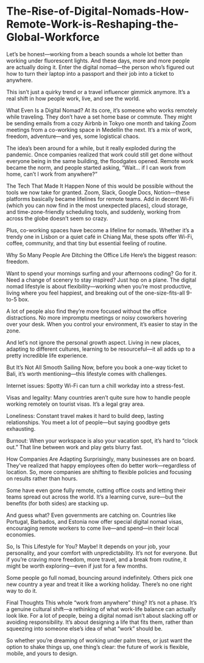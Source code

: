 # The-Rise-of-Digital-Nomads-How-Remote-Work-is-Reshaping-the-Global-Workforce

Let’s be honest—working from a beach sounds a whole lot better than working under fluorescent lights. And these days, more and more people are actually doing it. Enter the digital nomad—the person who’s figured out how to turn their laptop into a passport and their job into a ticket to anywhere.

This isn’t just a quirky trend or a travel influencer gimmick anymore. It’s a real shift in how people work, live, and see the world.

What Even Is a Digital Nomad?
At its core, it’s someone who works remotely while traveling. They don’t have a set home base or commute. They might be sending emails from a cozy Airbnb in Tokyo one month and taking Zoom meetings from a co-working space in Medellín the next. It’s a mix of work, freedom, adventure—and yes, some logistical chaos.

The idea’s been around for a while, but it really exploded during the pandemic. Once companies realized that work could still get done without everyone being in the same building, the floodgates opened. Remote work became the norm, and people started asking, “Wait… if I can work from home, can’t I work from anywhere?”

The Tech That Made It Happen
None of this would be possible without the tools we now take for granted. Zoom, Slack, Google Docs, Notion—these platforms basically became lifelines for remote teams. Add in decent Wi-Fi (which you can now find in the most unexpected places), cloud storage, and time-zone-friendly scheduling tools, and suddenly, working from across the globe doesn’t seem so crazy.

Plus, co-working spaces have become a lifeline for nomads. Whether it’s a trendy one in Lisbon or a quiet café in Chiang Mai, these spots offer Wi-Fi, coffee, community, and that tiny but essential feeling of routine.

Why So Many People Are Ditching the Office Life
Here’s the biggest reason: freedom.

Want to spend your mornings surfing and your afternoons coding? Go for it. Need a change of scenery to stay inspired? Just hop on a plane. The digital nomad lifestyle is about flexibility—working when you’re most productive, living where you feel happiest, and breaking out of the one-size-fits-all 9-to-5 box.

A lot of people also find they’re more focused without the office distractions. No more impromptu meetings or noisy coworkers hovering over your desk. When you control your environment, it’s easier to stay in the zone.

And let’s not ignore the personal growth aspect. Living in new places, adapting to different cultures, learning to be resourceful—it all adds up to a pretty incredible life experience.

But It’s Not All Smooth Sailing
Now, before you book a one-way ticket to Bali, it’s worth mentioning—this lifestyle comes with challenges.

Internet issues: Spotty Wi-Fi can turn a chill workday into a stress-fest.

Visas and legality: Many countries aren’t quite sure how to handle people working remotely on tourist visas. It’s a legal gray area.

Loneliness: Constant travel makes it hard to build deep, lasting relationships. You meet a lot of people—but saying goodbye gets exhausting.

Burnout: When your workspace is also your vacation spot, it’s hard to “clock out.” That line between work and play gets blurry fast.

How Companies Are Adapting
Surprisingly, many businesses are on board. They've realized that happy employees often do better work—regardless of location. So, more companies are shifting to flexible policies and focusing on results rather than hours.

Some have even gone fully remote, cutting office costs and letting their teams spread out across the world. It’s a learning curve, sure—but the benefits (for both sides) are stacking up.

And guess what? Even governments are catching on. Countries like Portugal, Barbados, and Estonia now offer special digital nomad visas, encouraging remote workers to come live—and spend—in their local economies.

So, Is This Lifestyle for You?
Maybe! It depends on your job, your personality, and your comfort with unpredictability. It’s not for everyone. But if you’re craving more freedom, more travel, and a break from routine, it might be worth exploring—even if just for a few months.

Some people go full nomad, bouncing around indefinitely. Others pick one new country a year and treat it like a working holiday. There’s no one right way to do it.

Final Thoughts
This whole “work from anywhere” thing? It’s not a phase. It’s a genuine cultural shift—a rethinking of what work-life balance can actually look like. For a lot of people, being a digital nomad isn’t about slacking off or avoiding responsibility. It’s about designing a life that fits them, rather than squeezing into someone else’s idea of what “work” should be.

So whether you’re dreaming of working under palm trees, or just want the option to shake things up, one thing’s clear: the future of work is flexible, mobile, and yours to design.
